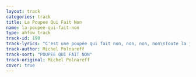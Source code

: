 ```yaml
---
layout: track
categories: track
title: La Poupee Qui Fait Non
name: la-poupee-qui-fait-non
type: ahfow_track
track-id: 190
track-lyrics: "C'est une poupée qui fait non, non, non, non\nToute la journée elle fait non, non, non, non\nElle est, elle est tell'ment jolie\nQue j'en r&ecirc;ve la nuit\n\nC'est une poupée qui fait non, non, non, non\nToute la journée elle fait non, non, non, non\nPersonne ne lui a jamais appris\nQu'on pouvait dire oui\n\nSans m&ecirc;me écouter elle fait non, non, non, non\nSans me regarder elle fait non, non, non, non\nPourtant je donnerais ma vie\nPour qu'elle dise oui\n\nPourtant je donnerais ma vie\nPour qu'elle dise oui\n\nMais c'est une poupée qui fait non, non, non, non\nToute la journée elle fait non, non, non, non\nPersonne ne lui a jamais appris\nQu'on pouvait dire oui\nOh, non, non, non, non\nNon, non, non, non\n\nEll' fait non, non, non, non"
track-author: Michel Polnareff
track-sort: "POUPEE QUI FAIT NON"
track-original: Michel Polnareff
cover: true
---
```

